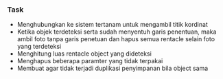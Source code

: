 ### Task

- Menghubungkan ke sistem tertanam untuk mengambil titik kordinat
- Ketika objek terdeteksi serta sudah menyentuh garis penentuan, maka ambil foto tanpa garis penetuan dan hapus semua rentacle selain foto yang terdeteksi
- Menghitung luas rentacle object yang dideteksi
- Menghapus beberapa paramter yang tidak terpakai
- Membuat agar tidak terjadi duplikasi penyimpanan bila object sama
